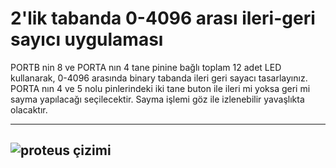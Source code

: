 # 2'lik tabanda 0-4096 arası ileri-geri sayıcı uygulaması

PORTB nin 8 ve PORTA nın 4 tane pinine bağlı toplam 12 adet LED kullanarak, 
0-4096 arasında binary tabanda ileri geri sayacı tasarlayınız. 
PORTA nın 4 ve 5 nolu pinlerindeki iki tane buton ile ileri mi 
yoksa geri mi sayma yapılacağı seçilecektir. 
Sayma işlemi göz ile izlenebilir yavaşlıkta olacaktır. 

-----------------------------------------------
![proteus çizimi](https://i.hizliresim.com/yGapvN.png)
-----------------------------------------------
